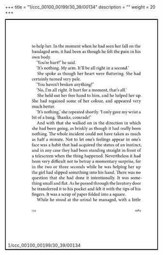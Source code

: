 +++
title = "1/ccc_00100_00199/30_39/00134"
description = ""
weight = 20
+++

<table style="border:2px solid black;max-width:800px;max-height:800px;" 
><tr><td>
<img class="center-fit-jpg"
src="/jpg_/out_jpg_1984__134.jpg">
1/ccc_00100_00199/30_39/00134
</img></td></tr></table>
